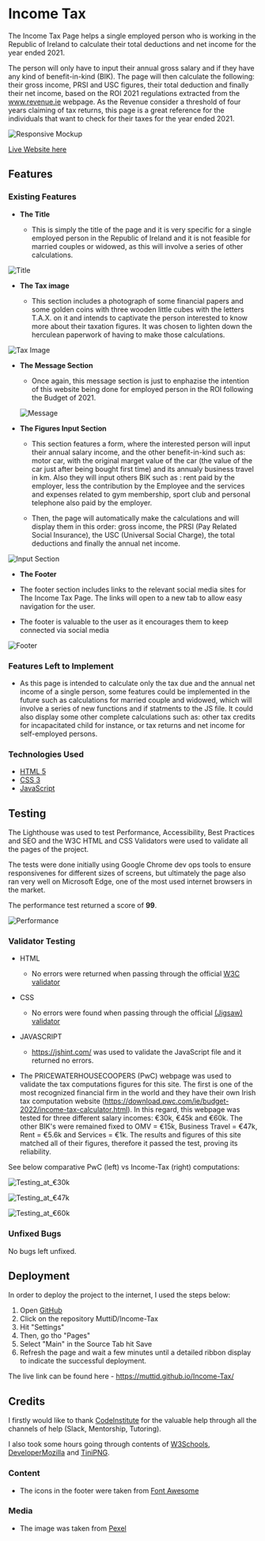 

# Income Tax

The Income Tax Page helps a single employed person who is working in the Republic of Ireland to calculate their total deductions and net income for the year ended 2021.

The person will only have to input their annual gross salary and if they have any kind of benefit-in-kind (BIK). The page will then calculate the following: their gross income, PRSI and USC figures, their total deduction and finally their net income, based on the ROI 2021 regulations extracted from the www.revenue.ie webpage.
As the Revenue consider a threshold of four years claiming of tax returns, this page is a great reference for the individuals that want to check for their taxes for the year ended 2021.

![Responsive Mockup](/assets/images/I_am_responsive.png)

[Live Website here](https://muttid.github.io/Income-Tax/)



## Features 

### Existing Features

- __The Title__

  - This is simply the title of the page and it is very specific for a single employed person in the Republic of Ireland and it is not feasible for married couples or widowed, as this will involve a series of other calculations.
  
![Title](/assets/images/title.png)




- __The Tax image__

  - This section includes a photograph of some financial papers and some golden coins with three wooden little cubes with the letters T.A.X. on it and intends to captivate the person interested to know more about their taxation figures. It was chosen to lighten down the herculean paperwork of having to make those calculations.
  
![Tax Image](/assets/images/coin_image.png)




- __The Message Section__

  - Once again, this message section is just to enphazise the intention of this website being done for employed person in the ROI following the Budget of 2021.
   
  ![Message](/assets/images/message.png)




- __The Figures Input Section__

  - This section features a form, where the interested person will input their annual salary income, and the other benefit-in-kind such as: motor car, with the original marget value of the car (the value of the car just after being bought first time) and its annualy business travel in km. Also they will input others BIK such as : rent paid by the employer, less the contribution by the Employee and the services and expenses related to gym membership, sport club and personal telephone also paid by the employer. 

  - Then, the page will automatically make the calculations and will display them in this order: gross income, the PRSI (Pay Related Social Insurance), the USC (Universal Social Charge), the total deductions and finally the annual net income.
  
![Input Section](/assets/images/values_input.png)



- __The Footer__

- The footer section includes links to the relevant social media sites for The Income Tax Page. The links will open to a new tab to allow easy navigation for the user. 
- The footer is valuable to the user as it encourages them to keep connected via social media

![Footer](/assets/images/footer.png)



### Features Left to Implement

- As this page is intended to calculate only the tax due and the annual net income of a single person, some features could be implemented in the future such as calculations for married couple and widowed, which will involve a series of new functions and if statments to the JS file. It could also display some other complete calculations such as: other tax credits for incapacitated child for instance, or tax returns and net income for self-employed persons.



### Technologies Used 

- [HTML 5](https://en.wikipedia.org/wiki/HTML5)
- [CSS 3](https://en.wikipedia.org/wiki/CSS)
- [JavaScript](https://en.wikipedia.org/wiki/JavaScript)



## Testing 

The Lighthouse was used to test Performance, Accessibility, Best Practices and SEO and the W3C HTML and CSS Validators were used to validate all the pages of the project.

The tests were done initially using Google Chrome dev ops tools to ensure responsivenes for different sizes of screens, but ultimately the page also ran very well on Microsoft Edge, one of the most used internet browsers in the market.

The performance test returned a score of **99**.

![Performance](/assets/images/lighthouse.png)




### Validator Testing 

- HTML
  - No errors were returned when passing through the official [W3C validator](https://validator.w3.org/nu/?doc=https%3A%2F%2F8000-muttid-incometax-d0o9w09c6n3.ws-eu54.gitpod.io%2F)


- CSS
  - No errors were found when passing through the official [(Jigsaw) validator](https://jigsaw.w3.org/css-validator/validator?uri=https%3A%2F%2Fmuttid.github.io%2FIncome-Tax%2F&profile=css3svg&usermedium=all&warning=1&vextwarning=&lang=en)


- JAVASCRIPT
  - https://jshint.com/ was used to validate the JavaScript file and it returned no errors.


- The PRICEWATERHOUSECOOPERS (PwC) webpage was used to validate the tax computations figures for this site. The first is one of the most recognized financial firm in the world and they have their own Irish tax computation website (https://download.pwc.com/ie/budget-2022/income-tax-calculator.html). In this regard, this webpage was tested for three different salary incomes: €30k, €45k and €60k. The other BIK's were remained fixed to OMV = €15k, Business Travel = €47k, Rent = €5.6k and Services = €1k. The results and figures of this site matched all of their figures, therefore it passed the test, proving its reliability.
<p>See below comparative PwC (left) vs Income-Tax (right) computations:</p>

![Testing_at_€30k](/assets/images/testing_30k.png)

![Testing_at_€47k](/assets/images/testing_47k.png)

![Testing_at_€60k](/assets/images/testing_60k.png)



### Unfixed Bugs

No bugs left unfixed. 




## Deployment

In order to deploy the project to the internet, I used the steps below:

1. Open [GitHub](https://github.com/)
2. Click on the repository MuttiD/Income-Tax
3. Hit "Settings"
4. Then, go tho "Pages"
5. Select "Main" in the Source Tab hit Save
6. Refresh the page and wait a few minutes until a detailed ribbon display to indicate the successful deployment. 

The live link can be found here - https://muttid.github.io/Income-Tax/



## Credits 

I firstly would like to thank [CodeInstitute](https://codeinstitute.net/ie/) for the valuable help through all the channels of help (Slack, Mentorship, Tutoring).

I also took some hours going through contents of [W3Schools](https://www.w3schools.com/), [DeveloperMozilla](https://developer.mozilla.org/en-US/) and [TiniPNG](https://tinypng.com/).



### Content 

- The icons in the footer were taken from [Font Awesome](https://fontawesome.com/)



### Media

- The image was taken from [Pexel](https://www.pexels.com/)

